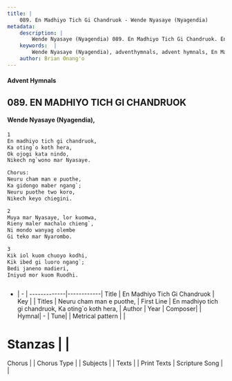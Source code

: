 ```yaml
---
title: |
    089. En Madhiyo Tich Gi Chandruok - Wende Nyasaye (Nyagendia)
metadata:
    description: |
        Wende Nyasaye (Nyagendia) 089. En Madhiyo Tich Gi Chandruok. En madhiyo tich gi chandruok, Ka oting`o koth hera, Ok ojogi kata nindo, Nikech ng`wono mar Nyasaye.  Chorus: Neuru cham man e puothe, Ka gidongo maber ngang`; Neuru puothe two koro, Nikech keyo chiegini.  
    keywords:  |
        Wende Nyasaye (Nyagendia), adventhymnals, advent hymnals, En Madhiyo Tich Gi Chandruok, En madhiyo tich gi chandruok, Ka oting`o koth hera,. Neuru cham man e puothe,
    author: Brian Onang'o
---
```


#### Advent Hymnals
## 089. EN MADHIYO TICH GI CHANDRUOK
####  Wende Nyasaye (Nyagendia),

```txt
1
En madhiyo tich gi chandruok,
Ka oting`o koth hera,
Ok ojogi kata nindo,
Nikech ng`wono mar Nyasaye.

Chorus:
Neuru cham man e puothe,
Ka gidongo maber ngang`;
Neuru puothe two koro,
Nikech keyo chiegini.

2
Muya mar Nyasaye, lor kuomwa,
Rieny maler machalo chieng`,
Ni mondo wanyag olembe
Gi teko mar Nyarombo.

3
Kik iol kuom chuoyo kodhi,
Kik ibed gi luoro ngang`;
Bedi janeno madieri,
Iniyud mor kuom Ruodhi.



```

- |   -  |
-------------|------------|
Title | En Madhiyo Tich Gi Chandruok |
Key |  |
Titles | Neuru cham man e puothe, |
First Line | En madhiyo tich gi chandruok, Ka oting`o koth hera, |
Author | 
Year | 
Composer| |
Hymnal|  - |
Tune|  |
Metrical pattern | |
# Stanzas |  |
Chorus |  |
Chorus Type |  |
Subjects | |
Texts |  |
Print Texts | 
Scripture Song |  |
    
